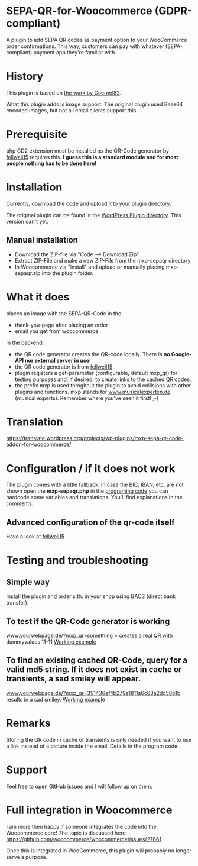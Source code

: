 # SEPA-QR-for-Woocommerce (GDPR-compliant)

A plugin to add SEPA QR codes as payment option to your WooCommerce
order confirmations. This way, customers can pay with whatever (SEPA-compliant) payment app they're familiar with.

# History

This plugin is based on [the work by Coernel82](https://github.com/Coernel82/SEPA-QR-for-Woocommerce/).

What this plugin adds is image support. The original plugin used
Base64 encoded images, but not all email clients support this.

# Prerequisite

php GD2 extension must be installed as the QR-Code generator by [fellwell15](https://github.com/fellwell5/bezahlcode/) requires this. **I guess this is a standard module and for most people nothing has to be done here!**

# Installation

Currently, download the code and upload it to your plugin directory.

The original plugin can be found in the [WordPress Plugin directory](https://wordpress.org/plugins/mxp-sepa-qr-code-addon-for-woocommerce).
This version can't yet.

## Manual installation

* Download the ZIP-file via "Code --> Download Zip"
* Extract ZIP-File and make a new ZIP-File from the mxp-sepaqr directory
* In Woocommerce via "install" and upload or manually placing mxp-sepaqr.zip into the plugin folder.

# What it does
places an image with the SEPA-QR-Code in the
* thank-you-page after placing an order
* email you get from woocommerce

In the backend:
* the QR code generator creates the QR-code locally. There is **no Google-API nor external server in use**!
* the QR code generator is from [fellwell15](https://github.com/fellwell5/bezahlcode/)
* plugin registers a get-parameter (configurable, default mxp_qr) for testing purposes and, if desired, to create links to the cached QR codes.
* the prefix mxp is used throghout the plugin to avoid collisions with other plugins and functions. mxp stands for www.musicalexperten.de (musical experts). Remember where you've seen it first! ;-)


# Translation
https://translate.wordpress.org/projects/wp-plugins/mxp-sepa-qr-code-addon-for-woocommerce/

# Configuration / if it does not work

The plugin comes with a little fallback: In case the BIC, IBAN, etc. are not shown open the **mxp-sepaqr.php** in the [programing code](https://github.com/Coernel82/SEPA-QR-for-Woocommerce/blob/afbacf58264c7afccd6b7f29e3f3105cb0e95b3b/mxp-sepaqr/mxp-sepaqr.php#L45-L50) you can hardcode some variables and translations. You'll find explanations in the comments.

## Advanced configuration of the qr-code itself
Have a look at [fellwell15](https://github.com/fellwell5/bezahlcode/)

# Testing and troubleshooting

## Simple way

Install the plugin and order s.th. in your shop using BACS (direct bank transfer).

## To test if the QR-Code generator is working

www.yourwebpage.de/?mxp_qr=something  = creates a real QR with dummyvalues 11-11
[Working example](https://www.musicalexperten.de/?mxp_qr=something)

## To find an existing cached QR-Code, query for a valid md5 string. If it does not exist in cache or transients, a sad smiley will appear.

www.yourwebpage.de/?mxp_qr=351436ef4b279e1811a6c68a2dd58b1b 
results in a sad smiley. [Working example](https://www.musicalexperten.de/?mxp_qr=351436ef4b279e1811a6c68a2dd58b1b)

# Remarks
Storing the QR code in cache or transients is only needed if you want to use a link instead of a picture inside the email. Details in the program code.

# Support
Feel free to open GitHub issues and I will follow up on them.

# Full integration in Woocommerce
I am more then happy if someone integrates the code into the Woocommerce core! The topic is discussed here: https://github.com/woocommerce/woocommerce/issues/27661

Once this is integrated in WooCommerce, this plugin will probably no
longer serve a purpose.
